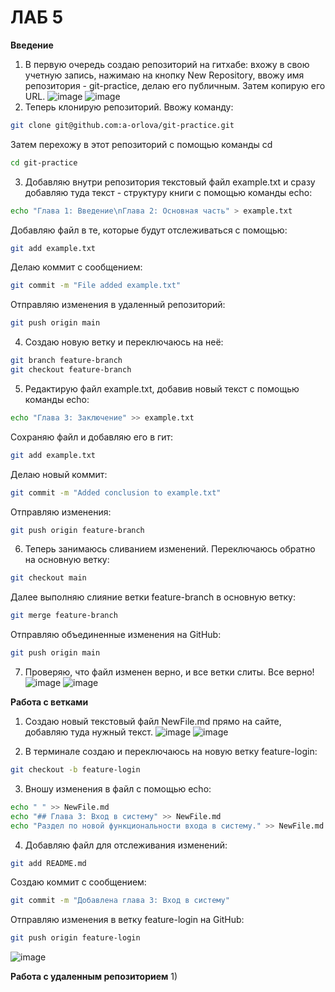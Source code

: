 # ЛАБ 5
**Введение**

1) В первую очередь создаю репозиторий на гитхабе: вхожу в свою учетную запись, нажимаю на кнопку New Repository, ввожу имя репозитория - git-practice, делаю его публичным. Затем копирую его URL.
![image](https://github.com/user-attachments/assets/7cd220c1-1d33-4461-ad64-f357389e0ce3)
![image](https://github.com/user-attachments/assets/fffb4837-1e71-45f5-99e5-16d496badae2)
2) Теперь клонирую репозиторий. Ввожу команду:
```bash
git clone git@github.com:a-orlova/git-practice.git
```
Затем перехожу в этот репозиторий с помощью команды cd
```bash
cd git-practice
```
3) Добавляю внутри репозитория текстовый файл example.txt и сразу добавляю туда текст - структуру книги с помощью команды echo: 
```bash
echo "Глава 1: Введение\nГлава 2: Основная часть" > example.txt
```
Добавляю файл в те, которые будут отслеживаться с помощью:
```bash
git add example.txt
```
Делаю коммит с сообщением:
```bash
git commit -m "File added example.txt"
```
Отправляю изменения в удаленный репозиторий:
```bash
git push origin main
```
4) Создаю новую ветку и переключаюсь на неё:
```bash
git branch feature-branch
git checkout feature-branch
```
5) Редактирую файл example.txt, добавив новый текст с помощью команды echo:
```bash
echo "Глава 3: Заключение" >> example.txt
```
Сохраняю файл и добавляю его в гит:
```bash
git add example.txt
```
Делаю новый коммит:
```bash
git commit -m "Added conclusion to example.txt"
```
Отправляю изменения:
```bash
git push origin feature-branch
```
6) Теперь занимаюсь сливанием изменений. Переключаюсь обратно на основную ветку:
```bash
git checkout main
```
Далее выполняю слияние ветки feature-branch в основную ветку:
```bash
git merge feature-branch
```
Отправляю объединенные изменения на GitHub:
```bash
git push origin main
```
7) Проверяю, что файл изменен верно, и все ветки слиты. Все верно!
![image](https://github.com/user-attachments/assets/e8c73438-c427-4e54-9a0f-40a16381c788)
![image](https://github.com/user-attachments/assets/587728c4-2560-4dd6-824d-8a9001849816)

**Работа с ветками**
1) Создаю новый текстовый файл NewFile.md прямо на сайте, добавляю туда нужный текст.
![image](https://github.com/user-attachments/assets/f9c9bab5-ce2b-4121-96c5-cf15ec46e102)
![image](https://github.com/user-attachments/assets/30ae1bbb-3ce0-43b8-a38f-5c9b360887ee)

2) В терминале создаю и переключаюсь на новую ветку feature-login:
```bash
git checkout -b feature-login
```
3) Вношу изменения в файл с помощью echo:
```bash
echo " " >> NewFile.md
echo "## Глава 3: Вход в систему" >> NewFile.md
echo "Раздел по новой функциональности входа в систему." >> NewFile.md
```
4) Добавляю файл для отслеживания изменений:
```bash
git add README.md
```
Создаю коммит с сообщением:
```bash
git commit -m "Добавлена глава 3: Вход в систему"
```
Отправляю изменения в ветку feature-login на GitHub:
```bash
git push origin feature-login
```
![image](https://github.com/user-attachments/assets/d66be7fb-7141-4547-9a8d-cb78a8ccc5aa)

**Работа с удаленным репозиторием**
1) 
